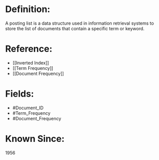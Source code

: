 

# Definition:
A posting list is a data structure used in information retrieval systems to store the list of documents that contain a specific term or keyword.

# Reference:
- [[Inverted Index]]
- [[Term Frequency]]
- [[Document Frequency]]

# Fields: 
- #Document_ID
- #Term_Frequency
- #Document_Frequency

# Known Since:
1956

